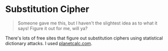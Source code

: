 # Substitution Cipher

> Someone gave me this, but I haven't the slightest idea as to what it says! Figure it out for me, will ya?

There's lots of free sites that figure out substitution ciphers using statistical dictionary attacks. I used [planetcalc.com](https://planetcalc.com/8047/). 
